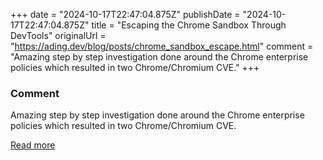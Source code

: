 +++
date = "2024-10-17T22:47:04.875Z"
publishDate = "2024-10-17T22:47:04.875Z"
title = "Escaping the Chrome Sandbox Through DevTools"
originalUrl = "https://ading.dev/blog/posts/chrome_sandbox_escape.html"
comment = "Amazing step by step investigation done around the Chrome enterprise policies which resulted in two Chrome/Chromium CVE."
+++

### Comment

Amazing step by step investigation done around the Chrome enterprise policies which resulted in two Chrome/Chromium CVE.

[Read more](https://ading.dev/blog/posts/chrome_sandbox_escape.html)
